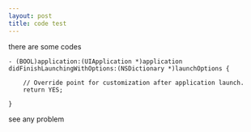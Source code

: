 ```yaml
---
layout: post
title: code test
---
```


there are some codes

`- (BOOL)application:(UIApplication *)application didFinishLaunchingWithOptions:(NSDictionary *)launchOptions {`

    	// Override point for customization after application launch.
    	return YES;
    	
`}`

see any problem